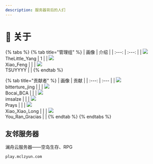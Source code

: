 ```yaml
---
description: 服务器背后的人们
---
```


# 🧻 关于

{% tabs %}
{% tab title="管理组" %}
| 画像 | 介绍 |
| :---: | :---: |
| ![](https://kehuduan2019.oss-cn-shanghai.aliyuncs.com/faces/TSUYYYY.png)<br />TheLittle\_Yang | 1 |
| ![](https://kehuduan2019.oss-cn-shanghai.aliyuncs.com/faces/Xiao_Wind.png)<br />Xiao\_Feng |  |
| ![](https://kehuduan2019.oss-cn-shanghai.aliyuncs.com/faces/TSUYYYY.png)<br />TSUYYYY |  |
{% endtab %}

{% tab title="贡献者" %}
| 画像 | 贡献 |
| :---: | :--- |
| ![](https://kehuduan2019.oss-cn-shanghai.aliyuncs.com/faces/bittertrue_jing.png)<br />bitterture\_jing |  |
| ![](https://kehuduan2019.oss-cn-shanghai.aliyuncs.com/faces/Bocai_BCA.png)<br />Bocai\_BCA |  |
| ![](https://kehuduan2019.oss-cn-shanghai.aliyuncs.com/faces/imsalze.png)<br />imsalze |  |
| ![](https://kehuduan2019.oss-cn-shanghai.aliyuncs.com/faces/Prays.png)<br />Prays | |
| ![](https://kehuduan2019.oss-cn-shanghai.aliyuncs.com/faces/Xiao_Xiao_Long.png)<br />Xiao\_Xiao\_Long |  |
| ![](https://kehuduan2019.oss-cn-shanghai.aliyuncs.com/faces/You_Ran_Gracias.png)<br />You\_Ran\_Gracias |  |
{% endtab %}
{% endtabs %}

## 友邻服务器

澜舟云服务器——空岛生存、RPG

```text
play.mclzyun.com
```

